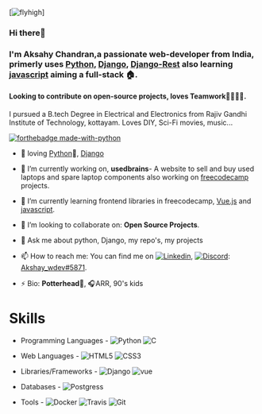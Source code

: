 [![flyhigh][banner]]
### Hi there👋
### I'm Aksahy Chandran,a passionate web-developer from India, primerly uses [Python][python], [Django][django], [Django-Rest][django_rest] also learning [javascript][javascript] aiming a full-stack 🏠.
#### Looking to contribute on open-source projects, loves Teamwork👨‍👩‍👦‍👦.

I pursued a B.tech Degree in Electrical and Electronics from Rajiv Gandhi Institute of Technology, kottayam. Loves DIY, Sci-Fi movies, music...
<!--
**Akshay-ch-dj/Akshay-ch-dj** is a ✨ _special_ ✨ repository because its `README.md` (this file) appears on your GitHub profile.-->

[![forthebadge made-with-python](https://forthebadge.com/images/badges/made-with-python.svg)](https://github.com/Akshay-ch-dj)

- 💜 loving [Python][python]🐍, [Django][django] 

- 🔭 I’m currently working on, **usedbrains**- A website to sell  and buy used laptops and spare laptop components also 
   working on [freecodecamp][freecodecamp] projects.
 
- 🌱 I’m currently learning frontend libraries in freecodecamp, [Vue.js][vue] and [javascript][javascript].
   
- 👯 I’m looking to collaborate on: **Open Source Projects**.
<!-- 🤔 I’m looking for help with ...-->
- 💬 Ask me about python, Django, my repo's, my projects

- 📫 How to reach me: You can find me on [![Linkedin](https://img.shields.io/badge/-LinkedIn-blue?style=flat&logo=Linkedin&logoColor=white)][linkedin], [![Discord](https://img.shields.io/badge/-Docker-0066cc?style=flat&logo=Docker&logoColor=4da6ff)][discord]: [Akshay_wdev#5871][discord].
<!-- 😄 Pronouns: ...-->
- ⚡ Bio: **Potterhead**🧹️, 🎧ARR, 90's kids 

<!--🏡 [website][website] **|** 
🐦 [twitter][twitter] **|** 
📺 [youtube][youtube] **|** 
🎥 [twitch][twitch] **|** 
📦 [npm][npm] **|** 
📷 [instagram][instagram] **|** 
👔 [linkedin][linkedin]-->

# Skills #
 
- Programming Languages - <img alt="Python" src="https://img.shields.io/badge/-Python-597fbd?logo=Python&logoColor=White&style=for-the-badge"> <img alt="C" src="https://img.shields.io/badge/-5d646e?logo=C&logoColor=e6f0ff&style=for-the-badge">

- Web Languages - <img alt="HTML5" src="https://img.shields.io/badge/-HTML-Red?logo=HTML5&logoColor=White&style=for-the-badge"> <img alt="CSS3" src="https://img.shields.io/badge/-CSS-00804a?logo=CSS3&logoColor=Blue&style=for-the-badge">

- Libraries/Frameworks - <img alt="Django" src="https://img.shields.io/badge/-Django-2f5c46?logo=Django&logoColor=Green&style=for-the-badge"> <img alt="vue" src="https://img.shields.io/badge/-Vue.js-38c981?logo=Vue.js&logoColor=White&style=for-the-badge">

- Databases - <img alt="Postgress" src="https://img.shields.io/badge/-PostgreSQL-8fd6ff?logo=PostgreSQL&logoColor=White&style=for-the-badge"> 
- Tools - <img alt="Docker" src="https://img.shields.io/badge/-Docker-0083bf?logo=Docker&logoColor=White&style=for-the-badge"> <img alt="Travis" src="https://img.shields.io/badge/-Travis-Yellow?logo=Travis&logoColor=Yelllow&style=for-the-badge"> <img alt="Git" src="https://img.shields.io/badge/-Git-Red?logo=Git&logoColor=White&style=for-the-badge">

[banner]: #
[javascript]: https://www.javascript.com/
[vue]: https://vuejs.org/
[python]: https://www.python.org/
[django]: https://www.djangoproject.com/
[django_rest]: https://www.django-rest-framework.org/
[docker]: https://www.docker.com/
[travis]: https://travis-ci.org/
[freecodecamp]: https://www.freecodecamp.org/
[codepen]: https://codepen.io/
[html5]: https://developer.mozilla.org/en-US/docs/Web/Guide/HTML/HTML5
[css3]: https://developer.mozilla.org/en-US/docs/Web/CSS
[postgresql]: https://www.postgresql.org/
[linkedin]: https://www.linkedin.com/in/akshay-chandran/
[vagrant]: https://www.vagrantup.com/
[potterhead]: https://www.wizardingworld.com/
[discord]: https://discord.com/
